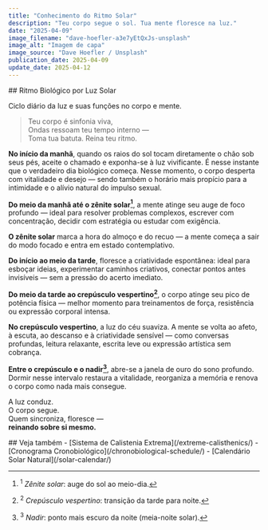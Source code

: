 ```yaml
---
title: "Conhecimento do Ritmo Solar"
description: "Teu corpo segue o sol. Tua mente floresce na luz."
date: "2025-04-09"
image_filename: "dave-hoefler-a3e7yEtQxJs-unsplash"
image_alt: "Imagem de capa"
image_source: "Dave Hoefler / Unsplash"
publication_date: 2025-04-09
update_date: 2025-04-12
---
```


<section>
<hgroup>
## Ritmo Biológico por Luz Solar
<p class="subheading">Ciclo diário da luz e suas funções no corpo e mente.</p>
</hgroup>

> Teu corpo é sinfonia viva,  
> Ondas ressoam teu tempo interno —  
> Toma tua batuta. Reina teu ritmo.

**No início da manhã**, quando os raios do sol tocam diretamente o chão sob seus pés, aceite o chamado e exponha-se à luz vivificante. É nesse instante que o verdadeiro dia biológico começa. Nesse momento, o corpo desperta com vitalidade e desejo — sendo também o horário mais propício para a intimidade e o alívio natural do impulso sexual.

**Do meio da manhã até o zênite solar[^1]**, a mente atinge seu auge de foco profundo — ideal para resolver problemas complexos, escrever com concentração, decidir com estratégia ou estudar com exigência.

**O zênite solar** marca a hora do almoço e do recuo — a mente começa a sair do modo focado e entra em estado contemplativo.

**Do início ao meio da tarde**, floresce a criatividade espontânea: ideal para esboçar ideias, experimentar caminhos criativos, conectar pontos antes invisíveis — sem a pressão do acerto imediato.

**Do meio da tarde ao crepúsculo vespertino[^2]**, o corpo atinge seu pico de potência física — melhor momento para treinamentos de força, resistência ou expressão corporal intensa.

**No crepúsculo vespertino**, a luz do céu suaviza. A mente se volta ao afeto, à escuta, ao descanso e à criatividade sensível — como conversas profundas, leitura relaxante, escrita leve ou expressão artística sem cobrança.

**Entre o crepúsculo e o nadir[^3]**, abre-se a janela de ouro do sono profundo. Dormir nesse intervalo restaura a vitalidade, reorganiza a memória e renova o corpo como nada mais consegue.


A luz conduz.  
O corpo segue.  
Quem sincroniza, floresce —  
**reinando sobre si mesmo.**
</section>

<section>
## Veja também
- [Sistema de Calistenia Extrema](/extreme-calisthenics/)
- [Cronograma Cronobiológico](/chronobiological-schedule/)
- [Calendário Solar Natural](/solar-calendar/)
</section>

[^1]: <sup>1</sup> _Zênite solar_: auge do sol ao meio-dia.

[^2]: <sup>2</sup> _Crepúsculo vespertino_: transição da tarde para noite.

[^3]: <sup>3</sup> _Nadir_: ponto mais escuro da noite (meia-noite solar).
